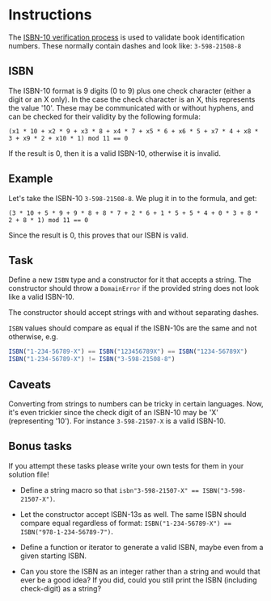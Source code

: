 # Instructions

The [ISBN-10 verification process](https://en.wikipedia.org/wiki/International_Standard_Book_Number) is used to validate book identification
numbers. These normally contain dashes and look like: `3-598-21508-8`

## ISBN

The ISBN-10 format is 9 digits (0 to 9) plus one check character (either a digit or an X only). In the case the check character is an X, this represents the value '10'. These may be communicated with or without hyphens, and can be checked for their validity by the following formula:

```
(x1 * 10 + x2 * 9 + x3 * 8 + x4 * 7 + x5 * 6 + x6 * 5 + x7 * 4 + x8 * 3 + x9 * 2 + x10 * 1) mod 11 == 0
```

If the result is 0, then it is a valid ISBN-10, otherwise it is invalid.

## Example

Let's take the ISBN-10 `3-598-21508-8`. We plug it in to the formula, and get:
```
(3 * 10 + 5 * 9 + 9 * 8 + 8 * 7 + 2 * 6 + 1 * 5 + 5 * 4 + 0 * 3 + 8 * 2 + 8 * 1) mod 11 == 0
```

Since the result is 0, this proves that our ISBN is valid.

## Task

Define a new `ISBN` type and a constructor for it that accepts a string.
The constructor should throw a `DomainError` if the provided string does not look like a valid ISBN-10.

The constructor should accept strings with and without separating dashes.

`ISBN` values should compare as equal if the ISBN-10s are the same and not otherwise, e.g.

```jl
ISBN("1-234-56789-X") == ISBN("123456789X") == ISBN("1234-56789X")
ISBN("1-234-56789-X") != ISBN("3-598-21508-8")
```

## Caveats

Converting from strings to numbers can be tricky in certain languages.
Now, it's even trickier since the check digit of an ISBN-10 may be 'X' (representing '10'). For instance `3-598-21507-X` is a valid ISBN-10.

## Bonus tasks

If you attempt these tasks please write your own tests for them in your solution file!

* Define a string macro so that `isbn"3-598-21507-X" == ISBN("3-598-21507-X")`.

* Let the constructor accept ISBN-13s as well. The same ISBN should compare equal regardless of format: `ISBN("1-234-56789-X") == ISBN("978-1-234-56789-7")`.

* Define a function or iterator to generate a valid ISBN, maybe even from a given starting ISBN.

* Can you store the ISBN as an integer rather than a string and would that ever be a good idea? If you did, could you still print the ISBN (including check-digit) as a string?
